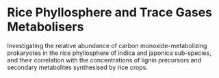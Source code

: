 # Rice Phyllosphere and Trace Gases Metabolisers
Investigating the relative abundance of carbon monoxide-metabolizing prokaryotes in the rice phyllosphere of indica and japonica sub-species, and their correlation with the concentrations of lignin precursors and secondary metabolites synthesised by rice crops.
